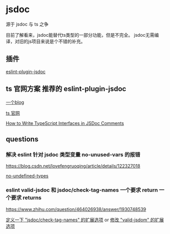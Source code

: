 # jsdoc

源于 jsdoc 与 ts 之争

目前了解看来，jsdoc能替代ts类型的一部分功能，但是不完全。
jsdoc无需编译，对旧的js项目来说是个不错的补充。

## 插件

[eslint-plugin-jsdoc](https://www.npmjs.com/package/eslint-plugin-jsdoc)

## ts 官网方案 推荐的 eslint-plugin-jsdoc

[一个blog](https://chengpeiquan.com/article/javascript-with-typescript-type-checking.html)

[ts 官网](https://www.typescriptlang.org/docs/handbook/intro-to-js-ts.html)

[How to Write TypeScript Interfaces in JSDoc Comments](https://goulet.dev/posts/how-to-write-ts-interfaces-in-jsdoc/)

## questions

### 解决 eslint 针对 jsdoc 类型变量 no-unused-vars 的报错

<https://blog.csdn.net/lovefengruoqing/article/details/122327018>

[no-undefined-types](https://github.com/gajus/eslint-plugin-jsdoc/blob/main/docs/rules/no-undefined-types.md#readme)

### eslint valid-jsdoc 和 jsdoc/check-tag-names 一个要求 return 一个要求 returns

<https://www.zhihu.com/question/464026938/answer/1930748539>

[定义一下 "jsdoc/check-tag-names" 的扩展选项](https://github.com/gajus/eslint-plugin-jsdoc/blob/main/.README/rules/check-tag-names.md)
or
[修改 "valid-jsdom" 的扩展选项](https://eslint.org/docs/latest/rules/valid-jsdoc)
